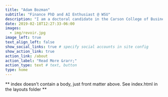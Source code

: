 ```yaml
---
title: "Adam Bozman"
subtitle: "Finance PhD and AI Enthusiast @ WSU"
description: "I am a doctoral candidate in the Carson College of Business at Washington State University where my research focuses on empirical asset pricing, behavioral topics, emerging markets, and some monetary policy.  My goal is to aid in the understanding of individual decision making as well as investor biases, so we can better predict market reactions and necessary regulation."
date: 2019-02-18T12:27:33-06:00
images:
  - img/revoir.jpg
image_left: true
text_align_left: false
show_social_links: true # specify social accounts in site config
show_action_link: true
action_link: /about
action_label: "Read More &rarr;"
action_type: text # text, button
type: home
---
```


** index doesn't contain a body, just front matter above.
See index.html in the layouts folder **

